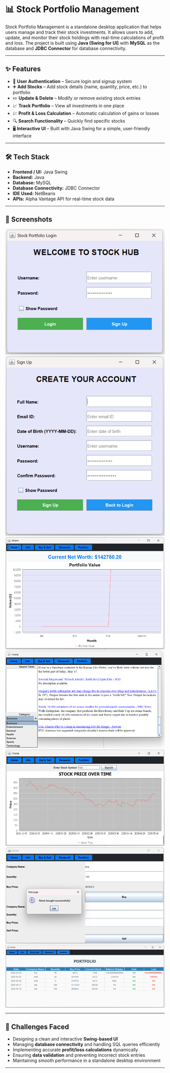 
# 📊 Stock Portfolio Management

Stock Portfolio Management is a standalone desktop application that helps users manage and track their stock investments. It allows users to add, update, and monitor their stock holdings with real-time calculations of profit and loss. The project is built using **Java (Swing for UI)** with **MySQL** as the database and **JDBC Connector** for database connectivity.

---

## ✨ Features  

- 🔐 **User Authentication** – Secure login and signup system  
- ➕ **Add Stocks** – Add stock details (name, quantity, price, etc.) to portfolio  
- ✏️ **Update & Delete** – Modify or remove existing stock entries  
- 📈 **Track Portfolio** – View all investments in one place  
- 💹 **Profit & Loss Calculation** – Automatic calculation of gains or losses  
- 🔍 **Search Functionality** – Quickly find specific stocks  
- 🖥️ **Interactive UI** – Built with Java Swing for a simple, user-friendly interface  

---

## 🛠 Tech Stack  

- **Frontend / UI:** Java Swing  
- **Backend:** Java  
- **Database:** MySQL  
- **Database Connectivity:** JDBC Connector  
- **IDE Used:** NetBeans
- **APIs:**  Alpha Vantage API for real-time stock data

---

## 📸 Screenshots

![image alt](https://github.com/gaurav152003/stockapp/blob/a18acfaadc12a5685a5ece9329a092e872bbdb8e/Screenshot%202025-05-19%20203925.png)
![image alt](https://github.com/gaurav152003/stockapp/blob/866ab3d9518b9f9c4728623961ac65a6448c0bef/Screenshot%202025-05-19%20203957.png)
![image alt](https://github.com/gaurav152003/stockapp/blob/6ea1e637500a4a8216ba32828cb0a8defb5d76c8/Screenshot%202025-05-19%20204143.png)
![image alt](https://github.com/gaurav152003/stockapp/blob/244961c160101fe545255f8a5625099469ffc297/Screenshot%202025-05-19%20204222.png)
![image alt](https://github.com/gaurav152003/stockapp/blob/64ec997d589aed90411c875e9e1b65d32ddbdf50/Screenshot%202025-05-19%20204303.png)
![image alt](https://github.com/gaurav152003/stockapp/blob/a7db05086964d919074b30b096df04c75a8b81c2/Screenshot%202025-05-19%20204330.png)
![image alt](https://github.com/gaurav152003/stockapp/blob/42def98d7980d5d0494f0dbe369ae90cbcd581a9/Screenshot%202025-05-19%20205216.png)

---
## 🧩 Challenges Faced  

- Designing a clean and interactive **Swing-based UI**  
- Managing **database connectivity** and handling SQL queries efficiently  
- Implementing accurate **profit/loss calculations** dynamically  
- Ensuring **data validation** and preventing incorrect stock entries  
- Maintaining smooth performance in a standalone desktop environment  

---


